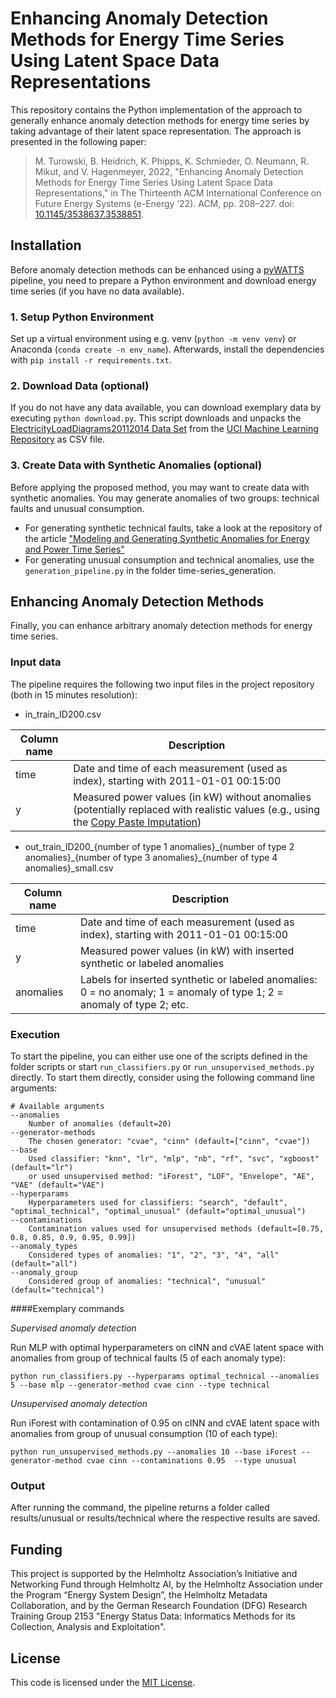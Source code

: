 # Enhancing Anomaly Detection Methods for Energy Time Series Using Latent Space Data Representations

This repository contains the Python implementation of the approach to generally enhance anomaly detection methods for energy time series by taking advantage of their latent space representation. The approach is presented in the following paper:
>M. Turowski, B. Heidrich, K. Phipps, K. Schmieder, O. Neumann, R. Mikut, and V. Hagenmeyer, 2022, "Enhancing Anomaly Detection Methods for Energy Time Series Using Latent Space Data Representations," in The Thirteenth ACM International Conference on Future Energy Systems (e-Energy ’22). ACM, pp. 208–227. doi: [10.1145/3538637.3538851](https://doi.org/10.1145/3538637.3538851).


## Installation

Before anomaly detection methods can be enhanced using a [pyWATTS](https://github.com/KIT-IAI/pyWATTS) pipeline, you need to prepare a Python environment and download energy time series (if you have no data available).

### 1. Setup Python Environment

Set up a virtual environment using e.g. venv (`python -m venv venv`) or Anaconda (`conda create -n env_name`). Afterwards, install the dependencies with `pip install -r requirements.txt`. 

### 2. Download Data (optional)

If you do not have any data available, you can download exemplary data by executing `python download.py`. This script downloads and unpacks the [ElectricityLoadDiagrams20112014 Data Set](https://archive.ics.uci.edu/ml/datasets/ElectricityLoadDiagrams20112014) from the [UCI Machine Learning Repository](https://archive.ics.uci.edu/ml/) as CSV file.

### 3. Create Data with Synthetic Anomalies (optional)

Before applying the proposed method, you may want to create data with synthetic anomalies. You may generate anomalies of two groups: technical faults and unusual consumption.
- For generating synthetic technical faults, take a look at the repository of the article ["Modeling and Generating Synthetic Anomalies for Energy and Power Time Series"](https://github.com/KIT-IAI/GeneratingSyntheticEnergyPowerAnomalies)
- For generating unusual consumption and technical anomalies, use the `generation_pipeline.py` in the folder time-series_generation.


## Enhancing Anomaly Detection Methods

Finally, you can enhance arbitrary anomaly detection methods for energy time series.

### Input data
The pipeline requires the following two input files in the project repository (both in 15 minutes resolution):
* in_train_ID200.csv

| Column name | Description                                                                                                                                                                           |
|-------------|---------------------------------------------------------------------------------------------------------------------------------------------------------------------------------------|
| time        | Date and time of each measurement (used as index), starting with 2011-01-01 00:15:00                                                                                                  |
| y           | Measured power values (in kW) without anomalies (potentially replaced with realistic values (e.g., using the [Copy Paste Imputation](https://github.com/KIT-IAI/CopyPasteImputation)) |

* out_train_ID200_{number of type 1 anomalies}\_{number of type 2 anomalies}\_{number of type 3 anomalies}\_{number of type 4 anomalies}_small.csv

| Column name | Description                                                                                                                                                                           |
|-------------|---------------------------------------------------------------------------------------------------------------------------------------------------------------------------------------|
| time        | Date and time of each measurement (used as index), starting with 2011-01-01 00:15:00                                                                                                  |
| y           | Measured power values (in kW) with inserted synthetic or labeled anomalies |
| anomalies   | Labels for inserted synthetic or labeled anomalies: 0 = no anomaly; 1 = anomaly of type 1; 2 = anomaly of type 2; etc.                                                                                                                                                                                      |


### Execution
To start the pipeline, you can either use one of the scripts defined in the folder scripts or start `run_classifiers.py` or `run_unsupervised_methods.py` directly. To start them directly, consider using the following command line arguments:

```
# Available arguments
--anomalies
    Number of anomalies (default=20)
--generator-methods
    The chosen generator: "cvae", "cinn" (default=["cinn", "cvae"])
--base
    Used classifier: "knn", "lr", "mlp", "nb", "rf", "svc", "xgboost" (default="lr")
    or used unsupervised method: "iForest", "LOF", "Envelope", "AE", "VAE" (default="VAE")
--hyperparams
    Hyperparameters used for classifiers: "search", "default", "optimal_technical", "optimal_unusual" (default="optimal_unusual")
--contaminations 
    Contamination values used for unsupervised methods (default=[0.75, 0.8, 0.85, 0.9, 0.95, 0.99])
--anomaly_types
    Considered types of anomalies: "1", "2", "3", "4", "all" (default="all")
--anomaly_group
    Considered group of anomalies: "technical", "unusual" (default="technical")
```

####Exemplary commands

*Supervised anomaly detection*

Run MLP with optimal hyperparameters on cINN and cVAE latent space with anomalies from group of technical faults (5 of each anomaly type): 

`python run_classifiers.py --hyperparams optimal_technical --anomalies 5 --base mlp --generator-method cvae cinn --type technical`

*Unsupervised anomaly detection*

Run iForest with contamination of 0.95 on cINN and cVAE latent space with anomalies from group of unusual consumption (10 of each type):

`python run_unsupervised_methods.py --anomalies 10 --base iForest --generator-method cvae cinn --contaminations 0.95  --type unusual`


### Output

After running the command, the pipeline returns a folder called results/unusual or results/technical where the respective results are saved.


## Funding

This project is supported by the Helmholtz Association’s Initiative and Networking Fund through Helmholtz AI, by the Helmholtz Association under the Program “Energy System Design”, the Helmholtz Metadata Collaboration, and by the German Research Foundation (DFG) Research Training Group 2153 "Energy Status Data: Informatics Methods for its Collection, Analysis and Exploitation".


## License

This code is licensed under the [MIT License](LICENSE).
